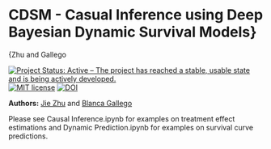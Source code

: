 # CDSM - Casual Inference using Deep Bayesian Dynamic Survival Models}
{Zhu and Gallego

[![Project Status: Active – The project has reached a stable, usable
state and is being actively
developed.](http://www.repostatus.org/badges/latest/active.svg)](http://www.repostatus.org/#active)
[![MIT
license](http://img.shields.io/badge/license-MIT-brightgreen.svg)](http://opensource.org/licenses/MIT)
[![DOI](https://zenodo.org/badge/DOI/10.1016/j.jbi.2020.103474.svg)](https://arxiv.org/abs/2101.10643)

**Authors:** [Jie Zhu](https://scholar.google.com/citations?user=Cw5v2f4AAAAJ&hl=en) and
[Blanca Gallego](https://cbdrh.med.unsw.edu.au/people/associate-professor-blanca-gallego-luxan)


Please see Causal Inference.ipynb for examples on treatment effect estimations and Dynamic Prediction.ipynb for examples on survival curve predictions. 
